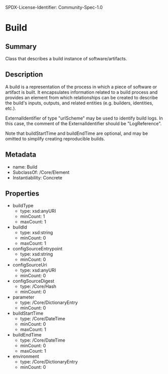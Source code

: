 SPDX-License-Identifier: Community-Spec-1.0

# Build

## Summary

Class that describes a build instance of software/artifacts.

## Description

A build is a representation of the process in which a piece of software or
artifact is built. It encapsulates information related to a build process and
provides an element from which relationships can be created to describe the
build's inputs, outputs, and related entities (e.g. builders, identities,
etc.).

ExternalIdentifier of type "urlScheme" may be used to identify build logs.
In this case, the comment of the ExternalIdentifier should be "LogReference".

Note that buildStartTime and buildEndTime are optional, and may be omitted to
simplify creating reproducible builds.

## Metadata

- name: Build
- SubclassOf: /Core/Element
- Instantiability: Concrete

## Properties

- buildType
  - type: xsd:anyURI
  - minCount: 1
  - maxCount: 1
- buildId
  - type: xsd:string
  - minCount: 0
  - maxCount: 1
- configSourceEntrypoint
  - type: xsd:string
  - minCount: 0
- configSourceUri
  - type: xsd:anyURI
  - minCount: 0
- configSourceDigest
  - type: /Core/Hash
  - minCount: 0
- parameter
  - type: /Core/DictionaryEntry
  - minCount: 0
- buildStartTime
  - type: /Core/DateTime
  - minCount: 0
  - maxCount: 1
- buildEndTime
  - type: /Core/DateTime
  - minCount: 0
  - maxCount: 1
- environment
  - type: /Core/DictionaryEntry
  - minCount: 0
